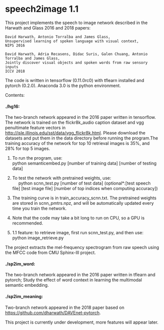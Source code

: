 # speech2image 1.1
This project implements the speech to image network described in the Harwath and Glass 2016 and 2018 papers:  
~~~~~~
David Harwath, Antonio Torralba and James Glass,
Unsupervised learning of spoken language with visual context,
NIPS 2016

David Harwath, Adria Recasens, Didac Suris, Galen Chuang, Antonio Torralba and James Glass,
Jointly discover visual objects and spoken words from raw sensory inputs
ICCV 2018
~~~~~~
The code is written in tensorflow (0.11.0rc0) with tflearn installed and pytorch (0.2.0). Anaconda 3.0 is the python
environment.

Contents: 
#### ./hg16: 
The two-branch network appeared in the 2016 paper written in tensorflow. The network is trained on the flickr8k_audio caption dataset and vgg penultimate feature vectors in http://isle.illinois.edu/sst/data/vgg_flickr8k.html. Please download the datasets and put them in the data directory before running the program.The training accuracy of the network for top 10 retrieval images is 35%, and 28% for top 5 images.

1. To run the program, use:  
      python semanticembed.py [number of training data] [number of testing data]

2. To test the network with pretrained weights, use:   
      python scnn_test.py [number of test data] (optional*:[test speech file] [test image file] [number of top indices when computing accuracy])

3. The training curve is in train_accuracy_scnn.txt. The pretrained weights are stored in scnn_pmtrs.npz, and will be automatically updated every time you train the network. 

4. Note that the code may take a bit long to run on CPU, so a GPU is recommended.  

5. 1.1 feature: to retrieve image, first run scnn_test.py, and then use:  
      python image_retrieve.py
      
The project extracts the mel-frequency spectrogram from raw speech using the MFCC code from CMU Sphinx-III project. 

#### ./sp2im_word: 
The two-branch network appeared in the 2016 paper written in tflearn and pytorch; Study the effect of word context in learning the multimodal semantic embedding.

#### ./sp2im_meaning: 
Two-branch network appeared in the 2018 paper based on https://github.com/dharwath/DAVEnet-pytorch. 

This project is currently under development, more features will appear later.
